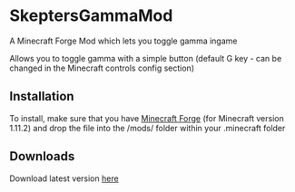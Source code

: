 # SkeptersGammaMod
A Minecraft Forge Mod which lets you toggle gamma ingame

Allows you to toggle gamma with a simple button (default G key - can be changed in the Minecraft controls config section)

## Installation
To install, make sure that you have [Minecraft Forge](http://files.minecraftforge.net/) (for Minecraft version 1.11.2) and drop the file into the /mods/ folder within your .minecraft folder

## Downloads
Download latest version [here](https://github.com/Skepter/SkeptersGammaMod/releases/latest)
